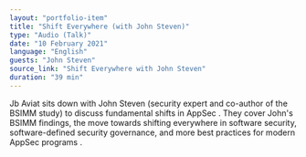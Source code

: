 ```yaml
---
layout: "portfolio-item"
title: "Shift Everywhere (with John Steven)"
type: "Audio (Talk)"
date: "10 February 2021"
language: "English"
guests: "John Steven"
source_link: "Shift Everywhere with John Steven"
duration: "39 min"
---
```


Jb Aviat sits down with John Steven (security expert and co-author of the BSIMM study) to discuss fundamental shifts in AppSec . They cover John's BSIMM findings, the move towards shifting everywhere in software security, software-defined security governance, and more best practices for modern AppSec programs .
